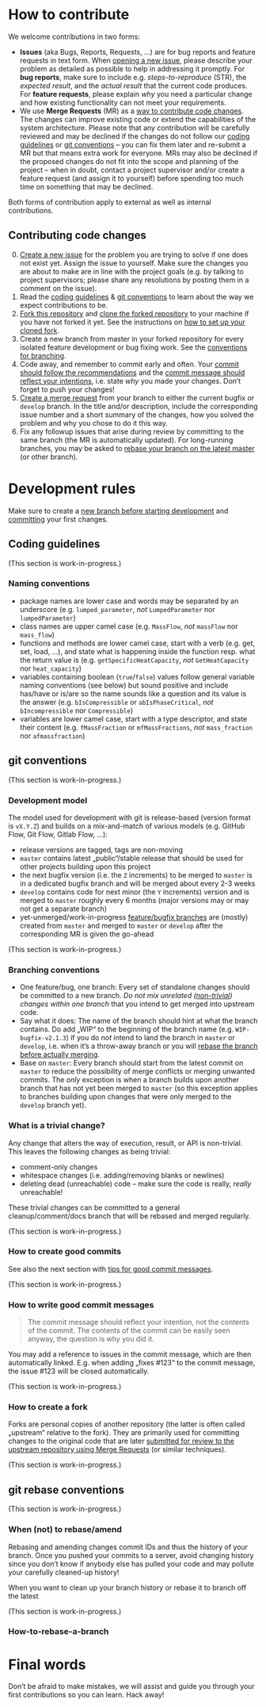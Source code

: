 # How to contribute

We welcome contributions in two forms: 

* **Issues** (aka Bugs, Reports, Requests, …) are for bug reports and feature requests in text form. When [opening a new issue]($repo#new-issue), please describe your problem as detailed as possible to help in addressing it promptly. For **bug reports**, make sure to include e.g. *steps-to-reproduce* (STR), the *expected result*, and the *actual result* that the current code produces. For **feature requests**, please explain *why* you need a particular change and how existing functionality can not meet your requirements. 
* We use **Merge Requests** (MR) as a [way to contribute code changes](#contributing-code-changes). The changes can improve existing code or extend the capabilities of the system architecture. Please note that any contribution will be carefully reviewed and may be declined if the changes do not follow our [coding guidelines](#coding-guidelines) or [git conventions](#git-conventions) – you can fix them later and re-submit a MR but that means extra work for everyone. MRs may also be declined if the proposed changes do not fit into the scope and planning of the project – when in doubt, contact a project supervisor and/or create a feature request (and assign it to yourself) before spending too much time on something that may be declined.

Both forms of contribution apply to external as well as internal contributions.

## Contributing code changes

0. [Create a new issue]($repo#new-issue) for the problem you are trying to solve if one does not exist yet. Assign the issue to yourself. Make sure the changes you are about to make are in line with the project goals (e.g. by talking to project supervisors; please share any resolutions by posting them in a comment on the issue).
1. Read the [coding guidelines](#coding-guidelines) & [git conventions](#git-conventions) to learn about the way we expect contributions to be.
2. [Fork this repository]($repo#create-fork) and [clone the forked repository](docs/installation-and-configuration.md#cloning-a-repository) to your machine if you have not forked it yet. See the instructions on [how to set up your cloned fork](#how-to-create-a-fork).
3. Create a new branch from master in your forked repository for every isolated feature development or bug fixing work. See the [conventions for branching](#branching-conventions).
4. Code away, and remember to commit early and often. Your [commit should follow the recommendations](#how-to-create-good-commits) and the [commit message should reflect your intentions](#how-to-write-good-commit-messages), i.e. state *why* you made your changes. Don’t forget to push your changes!
5. [Create a merge request]($repo#new-merge-request) from your branch to either the current bugfix or `develop` branch. In the title and/or description, include the corresponding issue number and a short summary of the changes, how you solved the problem and why you chose to do it this way.
6. Fix any followup issues that arise during review by committing to the same branch (the MR is automatically updated). For long-running branches, you may be asked to [rebase your branch on the latest master](#how-to-rebase-a-branch) (or other branch).


# Development rules

Make sure to create a [new branch before starting development](#branching-conventions) and [committing](#how-to-create-good-commits) your first changes.

## Coding guidelines

(This section is work-in-progress.)

### Naming conventions

* package names are lower case and words may be separated by an underscore (e.g. `lumped_parameter`, *not* `LumpedParameter` nor `lumpedParameter`)
* class names are upper camel case (e.g. `MassFlow`, *not* `massFlow` nor `mass_flow`)
* functions and methods are lower camel case, start with a verb (e.g. get, set, load, …), and state what is happening inside the function resp. what the return value is (e.g. `getSpecificHeatCapacity`, *not* `GetHeatCapacity` nor `heat_capacity`)
* variables containing boolean (`true`/`false`) values follow general variable naming conventions (see below) but sound positive and include has/have or is/are so the name sounds like a question and its value is the answer (e.g. `bIsCompressible` or `abIsPhaseCritical`, *not* `bIncompressible` nor `Compressible`)
* variables are lower camel case, start with a type descriptor, and state their content (e.g. `fMassFraction` or `mfMassFractions`, *not* `mass_fraction` nor `afmassfraction`)


## git conventions

(This section is work-in-progress.)

### Development model

The model used for development with git is release-based (version format is `vX.Y.Z`) and builds on a mix-and-match of various models (e.g. GitHub Flow, Git Flow, Gitlab Flow, …):

* release versions are tagged, tags are non-moving
* `master` contains latest „public“/stable release that should be used for other projects building upon this project
* the next bugfix version (i.e. the `Z` increments) to be merged to `master` is in a dedicated bugfix branch and will be merged about every 2-3 weeks
* `develop` contains code for next minor (the `Y` increments) version and is merged to `master` roughly every 6 months (major versions may or may not get a separate branch)
* yet-unmerged/work-in-progress [feature/bugfix branches](#branching-conventions) are (mostly) created from `master` and merged to `master` or `develop` after the corresponding MR is given the go-ahead

(This section is work-in-progress.)

### Branching conventions

* One feature/bug, one branch: Every set of standalone changes should be committed to a new branch. *Do not mix unrelated ([non-trivial](#what-is-a-trivial-change)) changes within one branch* that you intend to get merged into upstream code. 
* Say what it does: The name of the branch should hint at what the branch contains. Do add „WIP“ to the beginning of the branch name (e.g. `WIP-bugfix-v2.1.3`) if you do *not* intend to land the branch in `master` or `develop`, i.e. when it’s a throw-away branch or you will [rebase the branch before actually merging](#git-rebase-conventions). 
* Base on `master`: Every branch should start from the latest commit on `master` to reduce the possibility of merge conflicts or merging unwanted commits. The *only* exception is when a branch builds upon another branch that has not yet been merged to `master` (so this exception applies to branches building upon changes that were only merged to the `develop` branch yet).

### What is a trivial change?

Any change that alters the way of execution, result, or API is non-trivial. This leaves the following changes as being trivial:

* comment-only changes
* whitespace changes (i.e. adding/removing blanks or newlines)
* deleting dead (unreachable) code – make sure the code is really, *really* unreachable!

These trivial changes can be committed to a general cleanup/comment/docs branch that will be rebased and merged regularly.

(This section is work-in-progress.)

### How to create good commits

See also the next section with [tips for good commit messages](#how-to-write-good-commit-messages).

(This section is work-in-progress.)

### How to write good commit messages

> The commit message should reflect your intention, not the contents of the commit. The contents of the commit can be easily seen anyway, the question is why you did it.

You may add a reference to issues in the commit message, which are then automatically linked. E.g. when adding „fixes #123“ to the commit message, the issue #123 will be closed automatically.

(This section is work-in-progress.)

### How to create a fork

Forks are personal copies of another repository (the latter is often called „upstream“ relative to the fork). They are primarily used for committing changes to the original code that are later [submitted for review to the upstream repository using Merge Requests](#contributing-code-changes) (or similar techniques).

(This section is work-in-progress.)

## git rebase conventions

(This section is work-in-progress.)

### When (not) to rebase/amend

Rebasing and amending changes commit IDs and thus the history of your branch. Once you pushed your commits to a server, avoid changing history since you don’t know if anybody else has pulled your code and may pollute your carefully cleaned-up history!

When you want to clean up your branch history or rebase it to branch off the latest 

(This section is work-in-progress.)

### How-to-rebase-a-branch


# Final words

Don’t be afraid to make mistakes, we will assist and guide you through your first contributions so you can learn. Hack away!